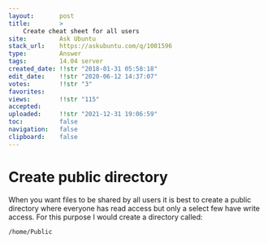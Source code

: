 ```yaml
---
layout:       post
title:        >
    Create cheat sheet for all users
site:         Ask Ubuntu
stack_url:    https://askubuntu.com/q/1001596
type:         Answer
tags:         14.04 server
created_date: !!str "2018-01-31 05:58:18"
edit_date:    !!str "2020-06-12 14:37:07"
votes:        !!str "3"
favorites:    
views:        !!str "115"
accepted:     
uploaded:     !!str "2021-12-31 19:06:59"
toc:          false
navigation:   false
clipboard:    false
---
```


# Create public directory

When you want files to be shared by all users it is best to create a public directory where everyone has read access but only a select few have write access. For this purpose I would create a directory called:

``` 
/home/Public

```
